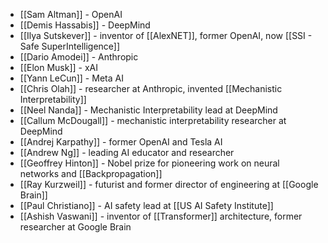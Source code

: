 - [[Sam Altman]] - OpenAI
- [[Demis Hassabis]] - DeepMind
- [[Ilya Sutskever]] - inventor of [[AlexNET]], former OpenAI, now [[SSI - Safe SuperIntelligence]]
- [[Dario Amodei]] - Anthropic
- [[Elon Musk]] - xAI
- [[Yann LeCun]] - Meta AI
- [[Chris Olah]] - researcher at Anthropic, invented [[Mechanistic Interpretability]]
- [[Neel Nanda]] - Mechanistic Interpretability lead at DeepMind
- [[Callum McDougall]] - mechanistic interpretability researcher at DeepMind
- [[Andrej Karpathy]] - former OpenAI and Tesla AI
- [[Andrew Ng]] - leading AI educator and researcher
- [[Geoffrey Hinton]] - Nobel prize for pioneering work on neural networks and [[Backpropagation]]
- [[Ray Kurzweil]] - futurist and former director of engineering at [[Google Brain]]
- [[Paul Christiano]] - AI safety lead at [[US AI Safety Institute]]
- [[Ashish Vaswani]] - inventor of [[Transformer]] architecture, former researcher at Google Brain
